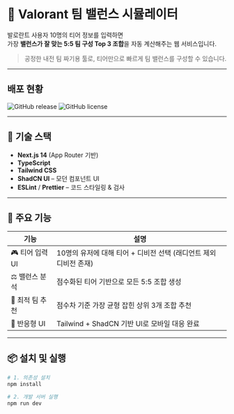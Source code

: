 # 🧠 Valorant 팀 밸런스 시뮬레이터

발로란트 사용자 10명의 티어 정보를 입력하면  
가장 **밸런스가 잘 맞는 5:5 팀 구성 Top 3 조합**을 자동 계산해주는 웹 서비스입니다.

> 공정한 내전 팀 짜기용 툴로, 티어만으로 빠르게 팀 밸런스를 구성할 수 있습니다.

---

## 배포 현황
![GitHub release](https://img.shields.io/github/v/release/junghwaYang/val-team-sim)
![GitHub license](https://img.shields.io/github/license/junghwaYang/val-team-sim)

---

## 🚀 기술 스택

- **Next.js 14** (App Router 기반)
- **TypeScript**
- **Tailwind CSS**
- **ShadCN UI** – 모던 컴포넌트 UI
- **ESLint** / **Prettier** – 코드 스타일링 & 검사

---

## 📸 주요 기능

| 기능            | 설명                                                              |
| --------------- | ----------------------------------------------------------------- |
| 🎮 티어 입력 UI | 10명의 유저에 대해 티어 + 디비전 선택 (래디언트 제외 디비전 존재) |
| ⚖️ 밸런스 분석  | 점수화된 티어 기반으로 모든 5:5 조합 생성                         |
| 🧠 최적 팀 추천 | 점수차 기준 가장 균형 잡힌 상위 3개 조합 추천                     |
| 🎨 반응형 UI    | Tailwind + ShadCN 기반 UI로 모바일 대응 완료                      |

---

## 📦 설치 및 실행

```bash
# 1. 의존성 설치
npm install

# 2. 개발 서버 실행
npm run dev
```
